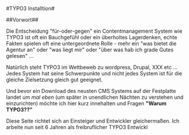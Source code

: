 #TYPO3 Installtion#

##Vorwort##

Die Entscheidung "für-oder-gegen" ein Contentmanagement System wie TYPO3 ist oft ein Bauchgefühl oder ein
überholtes Lagerdenken, echte Fakten spielen oft eine untergeordnete Rolle - mehr ein "was bietet die Agentur an" oder "was liegt mir" oder "über was hab ich grade Gutes gelesen" ...


Natürlich steht TYPO3 im Wettbeweb zu wordpress, Drupal, XXX etc ... Jedes System hat seine Schwerpunkte und nicht jedes System ist für die gleiche Zielsetzung gleich gut geeignet.

Und bevor ein Download des neusten CMS Systems auf der Festplatte landet um *mal eben* (um später in unendlichen Nächten zu verstehen und einzurichten) möchte ich hier kurz innehalten und Fragen **"Warum TYPO3??"**



Diese Seite richtet sich an Einsteiger und Entwickler gleichermaßen. 
Ich arbeite nun seit 6 Jahren als freibruflicher TYPO3 Entwickl
